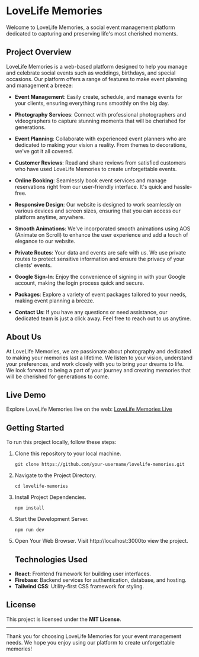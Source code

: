 # LoveLife Memories

Welcome to LoveLife Memories, a social event management platform dedicated to capturing and preserving life's most cherished moments.

## Project Overview

LoveLife Memories is a web-based platform designed to help you manage and celebrate social events such as weddings, birthdays, and special occasions. Our platform offers a range of features to make event planning and management a breeze:

- **Event Management**: Easily create, schedule, and manage events for your clients, ensuring everything runs smoothly on the big day.

- **Photography Services**: Connect with professional photographers and videographers to capture stunning moments that will be cherished for generations.

- **Event Planning**: Collaborate with experienced event planners who are dedicated to making your vision a reality. From themes to decorations, we've got it all covered.

- **Customer Reviews**: Read and share reviews from satisfied customers who have used LoveLife Memories to create unforgettable events.

- **Online Booking**: Seamlessly book event services and manage reservations right from our user-friendly interface. It's quick and hassle-free.

- **Responsive Design**: Our website is designed to work seamlessly on various devices and screen sizes, ensuring that you can access our platform anytime, anywhere.

- **Smooth Animations**: We've incorporated smooth animations using AOS (Animate on Scroll) to enhance the user experience and add a touch of elegance to our website.

- **Private Routes**: Your data and events are safe with us. We use private routes to protect sensitive information and ensure the privacy of your clients' events.

- **Google Sign-In**: Enjoy the convenience of signing in with your Google account, making the login process quick and secure.

- **Packages**: Explore a variety of event packages tailored to your needs, making event planning a breeze.

- **Contact Us**: If you have any questions or need assistance, our dedicated team is just a click away. Feel free to reach out to us anytime.


## About Us

At LoveLife Memories, we are passionate about photography and dedicated to making your memories last a lifetime. We listen to your vision, understand your preferences, and work closely with you to bring your dreams to life. We look forward to being a part of your journey and creating memories that will be cherished for generations to come.

## Live Demo

Explore LoveLife Memories live on the web: [LoveLife Memories Live](https://lovelife-memories.web.app/)

## Getting Started

To run this project locally, follow these steps:

1. Clone this repository to your local machine.
   
   ```shell
   git clone https://github.com/your-username/lovelife-memories.git
2. Navigate to the Project Directory.
   
   ```shell
   cd lovelife-memories
3. Install Project Dependencies.
   
   ```shell
   npm install
4. Start the Development Server.
   
   ```shell
   npm run dev
5. Open Your Web Browser.
   Visit http://localhost:3000to view the project.

   ## Technologies Used

- **React**: Frontend framework for building user interfaces.
- **Firebase**: Backend services for authentication, database, and hosting.
- **Tailwind CSS**: Utility-first CSS framework for styling.

## License

This project is licensed under the **MIT License**.

---

Thank you for choosing LoveLife Memories for your event management needs. We hope you enjoy using our platform to create unforgettable memories!

